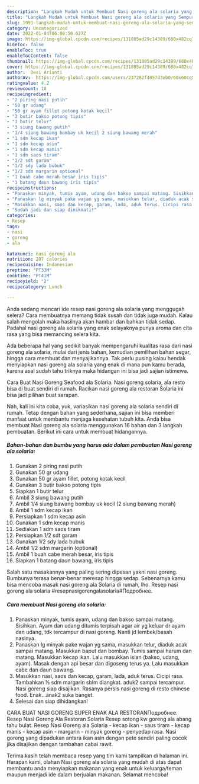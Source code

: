 ```yaml
---
description: "Langkah Mudah untuk Membuat Nasi goreng ala solaria yang Sempurna"
title: "Langkah Mudah untuk Membuat Nasi goreng ala solaria yang Sempurna"
slug: 1991-langkah-mudah-untuk-membuat-nasi-goreng-ala-solaria-yang-sempurna
category: Uncategorized
date: 2022-01-04T06:00:50.627Z
image: https://img-global.cpcdn.com/recipes/131805ad29c14389/680x482cq70/nasi-goreng-ala-solaria-foto-resep-utama.jpg
hideToc: false
enableToc: true
enableTocContent: false
thumbnail: https://img-global.cpcdn.com/recipes/131805ad29c14389/680x482cq70/nasi-goreng-ala-solaria-foto-resep-utama.jpg
cover: https://img-global.cpcdn.com/recipes/131805ad29c14389/680x482cq70/nasi-goreng-ala-solaria-foto-resep-utama.jpg
author:  Desi Arianti
authorAv:  https://img-global.cpcdn.com/users/237282f4057d3eb0/60x60cq50/avatar.jpg
ratingvalue: 4.2
reviewcount: 18
recipeingredient:
- "2 piring nasi putih"
- "50 gr udang"
- "50 gr ayam fillet potong kotak kecil"
- "3 butir bakso potong tipis"
- "1 butir telur"
- "3 siung bawang putih"
- "1/4 siung bawang bombay uk kecil 2 siung bawang merah"
- "1 sdm kecap ikan"
- "1 sdm kecap asin"
- "1 sdm kecap manis"
- "1 sdm saos tiram"
- "1/2 sdt garam"
- "1/2 sdy lada bubuk"
- "1/2 sdm margarin optional"
- "1 buah cabe merah besar iris tipis"
- "1 batang daun bawang iris tipis"
recipeinstructions:
- "Panaskan minyak, tumis ayam, udang dan bakso sampai matang. Sisihkan. Ayam dan udang ditumis terpisah agar air yg keluar dr ayam dan udang, tdk tercampur di nasi goreng. Nanti jd lembek/basah nasinya."
- "Panaskan lg minyak pake wajan yg sama, masukkan telur, diaduk acak sampai matang. Masukkan baput dan bombay. Tumis sampai harum dan matang. Masukkan kecap ikan. Lalu masukkan isian (bakso, udang, ayam). Masak dengan api besar dan digoseng terus ya. Lalu masukkan cabe dan daun bawang."
- "Masukkan nasi, saos dan kecap, garam, lada, aduk terus. Cicipi rasa. Tambahkan ½ sdm margarin sblm diangkat. aduk2 sampai tercampur. Nasi goreng siap disajikan. Rasanya persis nasi goreng di resto chinese food. Enak...anak2 suka banget."
- "Sudah jadi dan siap dinikmati!"
categories:
- Resep
tags:
- nasi
- goreng
- ala

katakunci: nasi goreng ala 
nutrition: 207 calories
recipecuisine: Indonesian
preptime: "PT33M"
cooktime: "PT41M"
recipeyield: "2"
recipecategory: Lunch

---
```



Anda sedang mencari ide resep nasi goreng ala solaria yang menggugah selera? Cara membuatnya memang tidak susah dan tidak juga mudah. Kalau salah mengolah maka hasilnya akan hambar dan bahkan tidak sedap. Padahal nasi goreng ala solaria yang enak selayaknya punya aroma dan cita rasa yang bisa memancing selera kita.


Ada beberapa hal yang sedikit banyak mempengaruhi kualitas rasa dari nasi goreng ala solaria, mulai dari jenis bahan, kemudian pemilihan bahan segar, hingga cara membuat dan menyajikannya. Tak perlu pusing kalau hendak menyiapkan nasi goreng ala solaria yang enak di mana pun kamu berada, karena asal sudah tahu triknya maka hidangan ini bisa jadi sajian istimewa.

Cara Buat Nasi Goreng Seafood ala Solaria. Nasi goreng solaria, ala resto bisa di buat sendiri di rumah. Racikan nasi goreng ala restoran Solaria ini bisa jadi pilihan buat sarapan.


Nah, kali ini kita coba, yuk, variasikan nasi goreng ala solaria sendiri di rumah. Tetap dengan bahan yang sederhana, sajian ini bisa memberi manfaat untuk membantu menjaga kesehatan tubuh kita. Anda bisa membuat Nasi goreng ala solaria menggunakan 16 bahan dan 3 langkah pembuatan. Berikut ini cara untuk membuat hidangannya.

<!--inarticleads1-->

##### Bahan-bahan dan bumbu yang harus ada dalam pembuatan Nasi goreng ala solaria:

1. Gunakan 2 piring nasi putih
1. Gunakan 50 gr udang
1. Gunakan 50 gr ayam fillet, potong kotak kecil
1. Gunakan 3 butir bakso potong tipis
1. Siapkan 1 butir telur
1. Ambil 3 siung bawang putih
1. Ambil 1/4 siung bawang bombay uk kecil (2 siung bawang merah)
1. Ambil 1 sdm kecap ikan
1. Persiapkan 1 sdm kecap asin
1. Gunakan 1 sdm kecap manis
1. Sediakan 1 sdm saos tiram
1. Persiapkan 1/2 sdt garam
1. Gunakan 1/2 sdy lada bubuk
1. Ambil 1/2 sdm margarin (optional)
1. Ambil 1 buah cabe merah besar, iris tipis
1. Siapkan 1 batang daun bawang, iris tipis


Salah satu masakannya yang paling sering dipesan yakni nasi goreng. Bumbunya terasa benar-benar meresap hingga sedap. Sebenarnya kamu bisa mencoba masak nasi goreng ala Solaria di rumah, lho. Resep nasi goreng ala solaria #resepnasigorengalasolaria#Подробнее. 

<!--inarticleads2-->

##### Cara membuat Nasi goreng ala solaria:

1. Panaskan minyak, tumis ayam, udang dan bakso sampai matang. Sisihkan. Ayam dan udang ditumis terpisah agar air yg keluar dr ayam dan udang, tdk tercampur di nasi goreng. Nanti jd lembek/basah nasinya.
1. Panaskan lg minyak pake wajan yg sama, masukkan telur, diaduk acak sampai matang. Masukkan baput dan bombay. Tumis sampai harum dan matang. Masukkan kecap ikan. Lalu masukkan isian (bakso, udang, ayam). Masak dengan api besar dan digoseng terus ya. Lalu masukkan cabe dan daun bawang.
1. Masukkan nasi, saos dan kecap, garam, lada, aduk terus. Cicipi rasa. Tambahkan ½ sdm margarin sblm diangkat. aduk2 sampai tercampur. Nasi goreng siap disajikan. Rasanya persis nasi goreng di resto chinese food. Enak...anak2 suka banget.
1. Selesai dan siap dihidangkan!

CARA BUAT NASI GORENG SUPER ENAK ALA RESTORANПодробнее. Resep Nasi Goreng Ala Restoran Solaria Resep sotong kw goreng ala abang tahu bulat. Resep Nasi Goreng ala Solaria - kecap ikan - saus tiram - kecap manis - kecap asin - margarin - minyak goreng - penyedap rasa. Nasi goreng yang dipadukan antara ikan asin dengan pete sendiri paling cocok jika disajikan dengan tambahan cabai rawit. 

Terima kasih telah membaca resep yang tim kami tampilkan di halaman ini. Harapan kami, olahan Nasi goreng ala solaria yang mudah di atas dapat membantu anda menyiapkan makanan yang enak untuk keluarga/teman maupun menjadi ide dalam berjualan makanan. Selamat mencoba!
